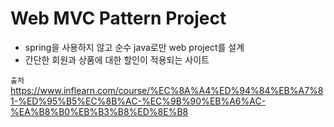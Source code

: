 # Web MVC Pattern Project

- spring을 사용하지 않고 순수 java로만 web project를 설계
- 간단한 회원과 상품에 대한 할인이 적용되는 사이트


`출처` https://www.inflearn.com/course/%EC%8A%A4%ED%94%84%EB%A7%81-%ED%95%B5%EC%8B%AC-%EC%9B%90%EB%A6%AC-%EA%B8%B0%EB%B3%B8%ED%8E%B8